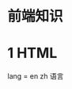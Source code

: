 # 前端知识

# 1 HTML

lang = en  zh 语言

<title>

```html
<meta charset="UTF-8" />
<meta http-equiv="Refresh" Content="2"/>
<meta http-equiv="Refresh" Content="2, url=http://xxxx.xx.xx"/> 
<link rel="stylesheet" type="text/css" href="css/common.css">
<link rel="shortcut icon" href="">
<title>老男人</title> 头部信息


```

### 标签

h1

h ,p,br

a:id href target

div

# js

### 数组的操作

```js
obj.length 数组的长度
obj.push() 尾部追加
obj.pop() 尾部获取一个元素
obj.unshift() 头部插入
obj.shift() 头部移除
obj.splice(start, deleteCount, value,) 插入
删除或替换数组的元素
	obj.splice(n,0,val) 指定位置插入
    obj.splice(n,1,val) 指定位置替换元素
    obj.splice(n,1) 指定位置删除
obj.slice() 切片
obj.reverse() 反转
obj.join(sep) 将数组元素连接起来
obj.concat(val,...) 连接数组
obj.sort() 对数组元素进行排序
```

对象：相当于字典

### 序列化

JSON.stringify(obj) 序列化

JSON.parse(str) 反序列化

### 转义

encodeURI() 

decodeURI()



encodeURIComponent(url)  将所有的特殊符号也做转义

decodeURIComponent(url)



escape() 对字符串转义

unescape() 给转义字符串解码

URIError 由URI的编码和解码方法抛出



### eval

相当于python中eval和exec的合集，既可以编译代码也可以获取返回值

eval()

EvalError

### 正则表达式



### 时间处理

统一时间

本地时间

d = new Date()

d.getxxx()

d.getUTCxxx()



d.setxxx()



## 语句和异常

### 1条件语句

```javascript
if(条件){
    
}else if(条件){
    
}else{
    
}
```

```js
switch(name){
    case '1':
        age = 123;
        break;
    case '2':
        age = 456;
        break;
    default :
        age = 777;
}
```

### 2循环语句

```js
while(条件){
    // break;
    // continue;
}
```

```js
// 第一种for循环
var li = ['alex', 'tony', 'rain'];
for(var i=0;i<li.length;i++){
	console.log(i,li)	
}
```

```js
//拿到的是索引
for(var item in li){
	console.log(item,li[item]);
}
//处理字典,循环key
for(var key in dic){
	console.log(dic[key]);
}
```

### 3 异常处理

```js
try{
	
}
catch(e){

}
finally{

}
```

抛出异常

```js
throw new Error('xxx')    //new 相当于关键字创建一个对象
```

## 函数

### 1 基本函数

```js
// 普通函数
	function func(arg){
		return true;
	}
	执行 func(123)
	
// 匿名函数
var func = function(arg){
	return "tony";
}
// 自执行函数
(function(arg){
	alert(arg);
})(123)
```

### 2 作用域

在java或c#中存在块级作用域，大括号也是一个作用域

#### 1 在JaveScript中无块级作用域

```js
function Main(){
	if(1=1){
		var name = 'seven';
	}
	console.log(name);
}
```

#### 2 在JaveScript采用函数作用域

- 在JaveScript中每个函数作为一个作用域，在外部无法访问内部作用域中的变量

```js
function Main(){
	var innerValur = 'seven';}
	
Main()

console.log(innerValue);
// 报错
```

#### 3 JaveScript的作用域链

-  由于JaveScript中的每个函数作为一个作用域，如果出现函数嵌套，则会出现作用域链

```js
xo = 'alex';
function Func(){
	var xo = "seven";
	function inner(){
		var xo = 'alvin';
		console.log(xo)；
	}
	inner();
}
Func();
// 从内向外一个个找
```

#### 4 JaveScript的作用域在执行前已经创建

- JaveScript的作用域在被执行之前已经创建，日后再执行时只需要按照作用域链去寻找即可，每个函数有自己的作用域

```js
xo = 'alex';
function Func(){
	var xo = "seven";
	function inner(){
		console.log(xo)；
	}
	inner();
}
var ret = Func();
ret();
```

![image-20200603212042312](C:\Users\km\AppData\Roaming\Typora\typora-user-images\image-20200603212042312.png)

![image-20200603212445900](C:\Users\km\AppData\Roaming\Typora\typora-user-images\image-20200603212445900.png)

#### 5 声明提前

- ![image-20200603212653847](C:\Users\km\AppData\Roaming\Typora\typora-user-images\image-20200603212653847.png)

### 3 闭包

![image-20200603214039004](C:\Users\km\AppData\Roaming\Typora\typora-user-images\image-20200603214039004.png)

### 4 面向对象和原型

![image-20200603213831900](C:\Users\km\AppData\Roaming\Typora\typora-user-images\image-20200603213831900.png)

## JaveScript

​	正则，字符串三个方法

## DOM 首字母小写后面首字母大写 dom

​	方法树

### 1查找

#### 1 直接查找

```js
document.getElementById
document.getElementsByName
document.getElementsByClassName
document.getElementsByTagName
```

#### 2 间接查找

```
childNodes 包含元素和内容
parentNode 父节点

```

### 2 操作 

 value 值

innerText 获取 设置

innerHTML  可以获取html的标签

![image-20200603224652952](C:\Users\km\AppData\Roaming\Typora\typora-user-images\image-20200603224652952.png)

### 3 class操作

```
className
classList.remove(cls)
classList.add(cls)
```

### 4 样式操作

样式：

```
<input type='text' style="color:red;font-size:40px;"/>
tag = ...
tag.style.color = 'red';
tag.style.fontsize = '40px';
```

### 5 属性

```
id = i1
getAttribute
setAttribute
removeAttribute
```

### 6 标签

- 创建

```js
方式一
var tag = document.createElement('a')
tag.innerText = 'wupeiqi'
tag.className = 'c1'
tag.href = 'http://www.cnblogs.com/wupeiqi'
方式二
var tag = '<a class="c1" href="http://www.cnblogs.com/wupeiqi">wupeiqi</a>'
```

- 添加

  ```js
  # 字符串形式的标签
  inserAdjacenHTML('beforeEnd',tag)
  inserAdjacenHTML('afterEND',tag)
  inserAdjacenHTML('beforebegin',tag)
  inserAdjacenHTML('afterbegin',tag)
  只能添加到四个位置
  inserAdjacenText 纯文本
  ```

  ![image-20200604000013340](C:\Users\km\AppData\Roaming\Typora\typora-user-images\image-20200604000013340.png)

  ```js
  # 对象形式的标签：
  	insertAdjacentElement('afterBegin', document.createElement('p'))
  ```

  #### 点赞
  
  ```js
  var tag = document.createElement('a')
  xxx.appendChild(tag)
xxx.insertBefore(tag,xxx[1
  ```
  
  ![image-20200604003853504](C:\Users\km\AppData\Roaming\Typora\typora-user-images\image-20200604003853504.png)![image-20200604003903681](C:\Users\km\AppData\Roaming\Typora\typora-user-images\image-20200604003903681.png)

#### 定时器

setInterval

clearInterval

setTimeout

clearTimeout

### 7 位置操作

clientHeight  --> 可见区域，height+padding

clientTop --> border 高度

offsetHeight heigit+padding+border

offsetTop 上级定位标签的高度

scrollHeight 全文高 height+padding

scrollTop 滚动高度

### 8 提交表单

var from = document.getElementById('f1');

form.submit();

9 其他操作

console.log 输出框 

alert 弹出框

confirm 确认框



url和刷新

location.href 获取当前地址

location.href = url 重定向

location.reload 重新加载

## 事件

![image-20200604234046263](C:\Users\km\AppData\Roaming\Typora\typora-user-images\image-20200604234046263.png)

```
this 当前触发事件的标签
全局事件绑定 window.onKeyDown = function(){}
event 里面有很多参数  比如 event.keyCode
默认事件 a submit form先执行自定义事件后执行默认事件
		checkbox 默认优先
事件有返回值 返回false 后面的函数不执行 返回true 后面的函数执行
return 事件（）
```



# jquery

模块，Dom和JaveScript，

## 1 查找 

- 选择器 **$('input:eq(1)')**
- ![image-20200605231601647](C:\Users\km\AppData\Roaming\Typora\typora-user-images\image-20200605231601647.png)
- id选择器
  - 标签选择器
  - 类选择器
  - 组合选择器
  - 层级选择器
  
- :first
  - :not
  - :even
  - :odd
  - :focus
- 属性
- 子元素
- 表单
- 表单对象属性

  - :disabled
  - :enabled
  - :checked
  - :selected
- 筛选器

## 2 操作

- css
- 属性
- 文本操作

### 3 事件

- 优化
<<<<<<< HEAD
  - 如何使用jQuery绑定事件
    - $('.class').click(function(){})
    - $('.class').bind('click', function(){})
  - 文档树加载完毕后，自动执行
    - $(function(){})
  - 延迟绑定事件delegate
  - return false
=======
- Form表单验证
- each循环
  - 内部return false  后续的代码不执行
- dom事件绑定
- jquery事件绑定
- $.each  return false 表示break
>>>>>>> b43da9830acd9db5f6f7f77112baf7a6b3c731fd

### 4 扩展

两种方式：

-   创建一个js文件，需要自执行函数包裹起来，使每一个扩展有一个作用域

  ```js
  (function(jq){
  	jq.extend({
  		'dalong':functiong(arg){
  			console.log('122')	
  		}
  	})
  })(jQuery)
  ```

  - 自执行
  - 闭包

```js
# 方式一
$.extend({
	'dalong':function(arg){
		console.log(arg);
	}
})
# 方式二
$.fn.extend({
	'xiaolong':function(arg){
		console.log(arg);
	}
})
# 方式一调用 使用不需要传选择器的情况
$.dalong('123432')
# 方式二调用 前面加个选择器，后面调用该选择器时使用this 使用需要选择器的情况
$('form').xiaolong('123')
```

#### 正则表达式

- 定义正则表达式

  - reg= /正则表达式/

    ```js
    /.../ 用于定义正则表达式
    /.../g 表示全局匹配
    /.../i 表示不区分大小写
    /.../m 表示多行匹配  换行后如果不是匹配开头则不匹配 默认全局匹配，特殊
    ```

    

- 利用正则进行匹配

  ```
  test(string) 检查是否包含
  exec(string) 获取正则表达式匹配的内容，如果不匹配返回null 默认返回匹配到的第一个 可以分组
  reg = /\bJava\w*\b/
  reg.exec(text)
  分组
  reg = /\bJava(\w*)\b/
  
  g 全局匹配，类似生成式的方式匹配 一个个进行匹配
  ```

- 字符串中相关方法

  - `obj.search(regexp)`通过正则匹配到的索引
  - `obj.march(regexp)`默认查找匹配到的第一个，g全局会匹配所有的符合正则规则的
  - `obj.replace(regexp,new_str)` 全部替换需要用到g 全局匹配，默认替换第一个
    - $& 表示获取到当前的内容
    - $` 表示匹配到的左边的内容
    - $'  表示匹配到的右边的内容
    - $$ 表示输出$符号

### 滚动菜单

### 前端插件

- easyui
- jQueryui
- bootstrap
-   bxslider 轮播图
- jquerylazyload 懒加载



### 5 Ajax

- 偷偷发请求



## jquety实例：

​	表单验证，jquery扩展

​	滚动菜单



​	ajax



前端插件：

​	fontawsome

​	bootstrap

​	easyui

​	jqueryui

​	bxslider

​	jquetylazyload